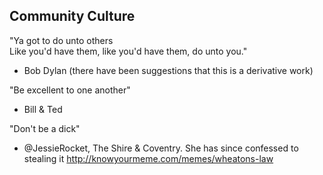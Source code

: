 Community Culture
----
"Ya got to do unto others  
Like you'd have them, like you'd have them, do unto you."  
- Bob Dylan (there have been suggestions that this is a derivative work)

"Be excellent to one another"  
- Bill & Ted

"Don't be a dick"  
- @JessieRocket, The Shire & Coventry.
She has since confessed to stealing it http://knowyourmeme.com/memes/wheatons-law
